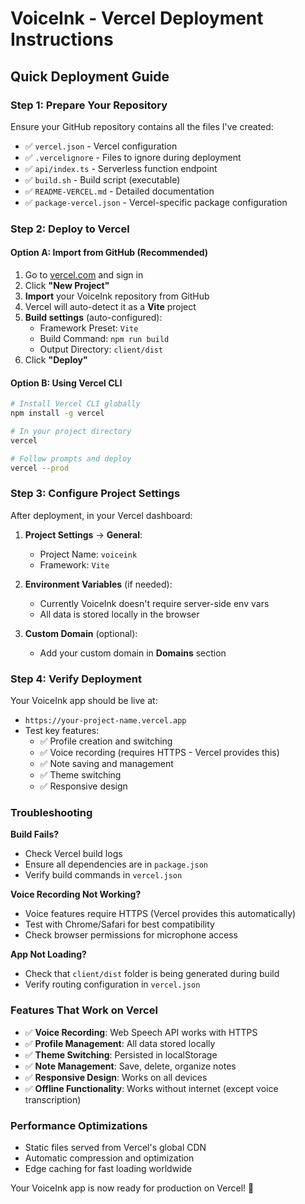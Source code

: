# VoiceInk - Vercel Deployment Instructions

## Quick Deployment Guide

### Step 1: Prepare Your Repository
Ensure your GitHub repository contains all the files I've created:
- ✅ `vercel.json` - Vercel configuration
- ✅ `.vercelignore` - Files to ignore during deployment  
- ✅ `api/index.ts` - Serverless function endpoint
- ✅ `build.sh` - Build script (executable)
- ✅ `README-VERCEL.md` - Detailed documentation
- ✅ `package-vercel.json` - Vercel-specific package configuration

### Step 2: Deploy to Vercel

#### Option A: Import from GitHub (Recommended)
1. Go to [vercel.com](https://vercel.com) and sign in
2. Click **"New Project"**
3. **Import** your VoiceInk repository from GitHub
4. Vercel will auto-detect it as a **Vite** project
5. **Build settings** (auto-configured):
   - Framework Preset: `Vite` 
   - Build Command: `npm run build`
   - Output Directory: `client/dist`
6. Click **"Deploy"**

#### Option B: Using Vercel CLI
```bash
# Install Vercel CLI globally
npm install -g vercel

# In your project directory
vercel

# Follow prompts and deploy
vercel --prod
```

### Step 3: Configure Project Settings

After deployment, in your Vercel dashboard:

1. **Project Settings** → **General**:
   - Project Name: `voiceink`
   - Framework: `Vite`

2. **Environment Variables** (if needed):
   - Currently VoiceInk doesn't require server-side env vars
   - All data is stored locally in the browser

3. **Custom Domain** (optional):
   - Add your custom domain in **Domains** section

### Step 4: Verify Deployment

Your VoiceInk app should be live at:
- `https://your-project-name.vercel.app`
- Test key features:
  - ✅ Profile creation and switching
  - ✅ Voice recording (requires HTTPS - Vercel provides this)
  - ✅ Note saving and management
  - ✅ Theme switching
  - ✅ Responsive design

### Troubleshooting

**Build Fails?**
- Check Vercel build logs
- Ensure all dependencies are in `package.json`
- Verify build commands in `vercel.json`

**Voice Recording Not Working?**
- Voice features require HTTPS (Vercel provides this automatically)
- Test with Chrome/Safari for best compatibility
- Check browser permissions for microphone access

**App Not Loading?**
- Check that `client/dist` folder is being generated during build
- Verify routing configuration in `vercel.json`

### Features That Work on Vercel
- ✅ **Voice Recording**: Web Speech API works with HTTPS
- ✅ **Profile Management**: All data stored locally
- ✅ **Theme Switching**: Persisted in localStorage
- ✅ **Note Management**: Save, delete, organize notes
- ✅ **Responsive Design**: Works on all devices
- ✅ **Offline Functionality**: Works without internet (except voice transcription)

### Performance Optimizations
- Static files served from Vercel's global CDN
- Automatic compression and optimization
- Edge caching for fast loading worldwide

Your VoiceInk app is now ready for production on Vercel! 🚀